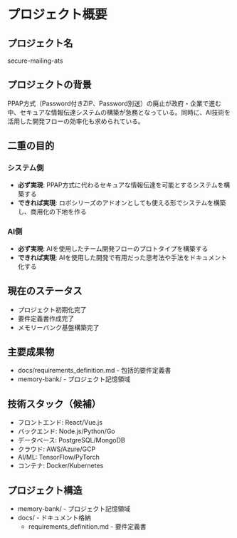 # プロジェクト概要

## プロジェクト名
secure-mailing-ats

## プロジェクトの背景
PPAP方式（Password付きZIP、Password別送）の廃止が政府・企業で進む中、セキュアな情報伝達システムの構築が急務となっている。同時に、AI技術を活用した開発フローの効率化も求められている。

## 二重の目的

### システム側
- **必ず実現**: PPAP方式に代わるセキュアな情報伝達を可能とするシステムを構築する
- **できれば実現**: ロボシリーズのアドオンとしても使える形でシステムを構築し、商用化の下地を作る

### AI側
- **必ず実現**: AIを使用したチーム開発フローのプロトタイプを構築する
- **できれば実現**: AIを使用した開発で有用だった思考法や手法をドキュメント化する

## 現在のステータス
- プロジェクト初期化完了
- 要件定義書作成完了
- メモリーバンク基盤構築完了

## 主要成果物
- docs/requirements_definition.md - 包括的要件定義書
- memory-bank/ - プロジェクト記憶領域

## 技術スタック（候補）
- フロントエンド: React/Vue.js
- バックエンド: Node.js/Python/Go
- データベース: PostgreSQL/MongoDB
- クラウド: AWS/Azure/GCP
- AI/ML: TensorFlow/PyTorch
- コンテナ: Docker/Kubernetes

## プロジェクト構造
- memory-bank/ - プロジェクト記憶領域
- docs/ - ドキュメント格納
  - requirements_definition.md - 要件定義書
